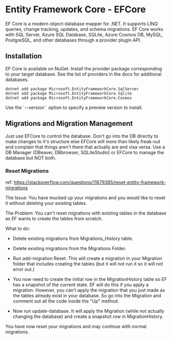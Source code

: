 # Entity Framework Core - EFCore

EF Core is a modern object-database mapper for .NET. It supports LINQ queries, change tracking, updates, and schema migrations. EF Core works with SQL Server, Azure SQL Database, SQLite, Azure Cosmos DB, MySQL, PostgreSQL, and other databases through a provider plugin API.
## Installation

EF Core is available on NuGet. Install the provider package corresponding to your target database. See the list of providers in the docs for additional databases.

    dotnet add package Microsoft.EntityFrameworkCore.SqlServer
    dotnet add package Microsoft.EntityFrameworkCore.Sqlite
    dotnet add package Microsoft.EntityFrameworkCore.Cosmos

Use the `--version`` option to specify a preview version to install.

## Migrations and Migration Management

Just use EFCore to control the database. Don't go into the DB directly to make changes to it's structure else EFCore will more than likely freak-out and complain that things aren't there that actually are and visa versa. Use a DB Manager (DBeaver, DBbrowser, SQLiteStudio) or EFCore to manage the database but NOT both. 

### Reset Migrations

ref: https://stackoverflow.com/questions/11679385/reset-entity-framework-migrations

The Issue: You have mucked up your migrations and you would like to reset it without deleting your existing tables.

The Problem: You can't reset migrations with existing tables in the database as EF wants to create the tables from scratch.

What to do:

- Delete existing migrations from Migrations_History table.

- Delete existing migrations from the Migrations Folder.

- Run add-migration Reset. This will create a migration in your Migration folder that includes creating the tables (but it will not run it so it will not error out.)

- You now need to create the initial row in the MigrationHistory table so EF has a snapshot of the current state. EF will do this if you apply a migration. However, you can't apply the migration that you just made as the tables already exist in your database. So go into the Migration and comment out all the code inside the "Up" method.

- Now run update-database. It will apply the Migration (while not actually changing the database) and create a snapshot row in MigrationHistory.

You have now reset your migrations and may continue with normal migrations.
